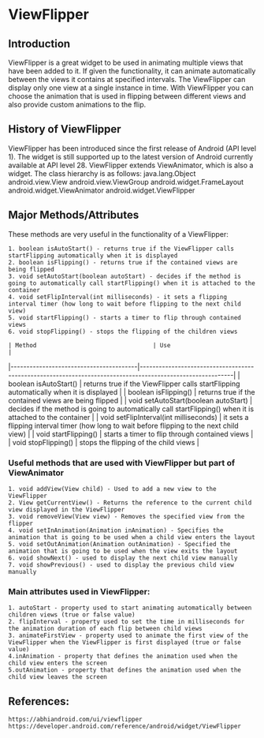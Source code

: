 # ViewFlipper


## Introduction
ViewFlipper is a great widget to be used in animating multiple views that have been added to it. If given the functionality, it can animate automatically between the views it contains at specified intervals. The ViewFlipper can display only one view at a single instance in time. With ViewFlipper you can choose the animation that is used in flipping between different views and also provide custom animations to the flip.

## History of ViewFlipper
ViewFlipper has been introduced since the first release of Android (API level 1). The widget is still supported up to the latest version of Android currently available at API level 28. ViewFlipper extends ViewAnimator, which is also a widget. The class hierarchy is as follows:
	java.lang.Object
	android.view.View
	android.view.ViewGroup
	android.widget.FrameLayout 
	android.widget.ViewAnimator
	android.widget.ViewFlipper

## Major Methods/Attributes
These methods are very useful in the functionality of a ViewFlipper:
	
	1. boolean isAutoStart() - returns true if the ViewFlipper calls startFlipping automatically when it is displayed
	2. boolean isFlipping() - returns true if the contained views are being flipped
	3. void setAutoStart(boolean autoStart) - decides if the method is going to automatically call startFlipping() when it is attached to the container
	4. void setFlipInterval(int milliseconds) - it sets a flipping interval timer (how long to wait before flipping to the next child view)
	5. void startFlipping() - starts a timer to flip through contained views
	6. void stopFlipping() - stops the flipping of the children views
	
	| Method                                 | Use                                                                                                       |
|----------------------------------------|-----------------------------------------------------------------------------------------------------------|
| boolean isAutoStart()                  | returns true if the ViewFlipper calls startFlipping automatically when it is displayed                    |
| boolean isFlipping()                   | returns true if the contained views are being flipped                                                     |
| void setAutoStart(boolean autoStart)   | decides if the method is going to automatically call startFlipping() when it is attached to the container |
| void setFlipInterval(int milliseconds) | it sets a flipping interval timer (how long to wait before flipping to the next child view)               |
| void startFlipping()                   | starts a timer to flip through contained views                                                            |
| void stopFlipping()                    | stops the flipping of the child views                                                                     |

### Useful methods that are used with ViewFlipper but part of ViewAnimator
	
	1. void addView(View child) - Used to add a new view to the ViewFlipper
	2. View getCurrentView() - Returns the reference to the current child view displayed in the ViewFlipper
	3. void removeView(View view) - Removes the specified view from the flipper
	4. void setInAnimation(Animation inAnimation) - Specifies the animation that is going to be used when a child view enters the layout
	5. void setOutAnimation(Animation outAnimation) - Specified the animation that is going to be used when the view exits the layout
	6. void showNext() - used to display the next child view manually
	7. void showPrevious() - used to display the previous child view manually

### Main attributes used in ViewFlipper:
	
	1. autoStart - property used to start animating automatically between children views (true or false value)
	2. flipInterval - property used to set the time in milliseconds for the animation duration of each flip between child views
	3. animateFirstView - property used to animate the first view of the ViewFlipper when the ViewFlipper is first displayed (true or false value)
	4.inAnimation - property that defines the animation used when the child view enters the screen
	5.outAnimation - property that defines the animation used when the child view leaves the screen

## References:
	https://abhiandroid.com/ui/viewflipper
	https://developer.android.com/reference/android/widget/ViewFlipper




